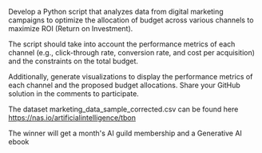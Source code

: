 Develop a Python script that analyzes data from digital marketing campaigns to optimize the allocation of budget across various channels to maximize ROI (Return on Investment). 


The script should take into account the performance metrics of each channel (e.g., click-through rate, conversion rate, and cost per acquisition) and the constraints on the total budget. 

Additionally, generate visualizations to display the performance metrics of each channel and the proposed budget allocations. Share your GitHub solution in the comments to participate.

The dataset marketing_data_sample_corrected.csv can be found here  https://nas.io/artificialintelligence/tbon

The winner will get a month's AI guild membership and a Generative AI ebook 
